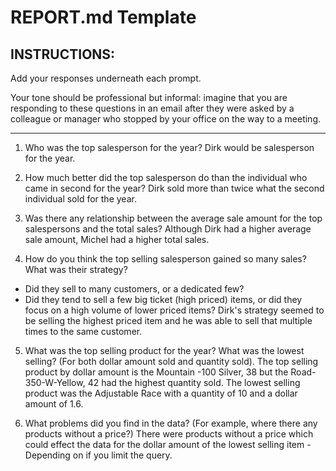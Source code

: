 # REPORT.md Template

## INSTRUCTIONS:

Add your responses underneath each prompt. 

Your tone should be professional but informal: imagine that you are responding to these questions in an email after they were asked by a colleague or manager who stopped by your office on the way to a meeting.

---

1. Who was the top salesperson for the year?
        Dirk would be salesperson for the year.

2. How much better did the top salesperson do than the individual who came in second for the year?
        Dirk sold more than twice what the second individual sold for the year.

3. Was there any relationship between the average sale amount for the top salespersons and the total sales?
        Although Dirk had a higher average sale amount, Michel had a higher total sales.

4. How do you think the top selling salesperson gained so many sales? What was their strategy?

- Did they sell to many customers, or a dedicated few?
- Did they tend to sell a few big ticket (high priced) items, or did they focus on a high volume of lower priced items?
        Dirk's strategy seemed to be selling the highest priced item and he was able to sell that multiple times to the same customer.  
 

5. What was the top selling product for the year? What was the lowest selling? (For both dollar amount sold and quantity sold).
        The top selling product by dollar amount is the Mountain -100 Silver, 38 but the Road-350-W-Yellow, 42 had the highest quantity sold.
        The lowest selling product was the Adjustable Race with a quantity of 10 and a dollar amount of 1.6. 

6. What problems did you find in the data? (For example, where there any products without a price?)
        There were products without a price which could effect the data for the dollar amount of the lowest selling item - Depending on if you limit the query.